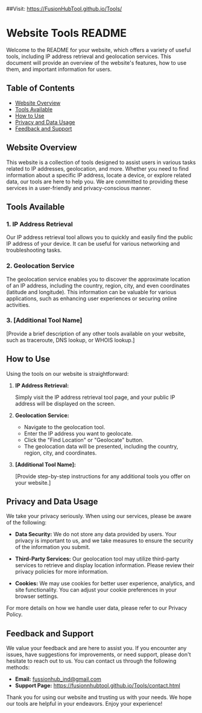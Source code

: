 ##Visit: https://FusionHubTool.github.io/Tools/
# Website Tools README

Welcome to the README for your website, which offers a variety of useful tools, including IP address retrieval and geolocation services. This document will provide an overview of the website's features, how to use them, and important information for users.

## Table of Contents

- [Website Overview](#website-overview)
- [Tools Available](#tools-available)
- [How to Use](#how-to-use)
- [Privacy and Data Usage](#privacy-and-data-usage)
- [Feedback and Support](#feedback-and-support)

## Website Overview

This website is a collection of tools designed to assist users in various tasks related to IP addresses, geolocation, and more. Whether you need to find information about a specific IP address, locate a device, or explore related data, our tools are here to help you. We are committed to providing these services in a user-friendly and privacy-conscious manner.

## Tools Available

### 1. IP Address Retrieval

Our IP address retrieval tool allows you to quickly and easily find the public IP address of your device. It can be useful for various networking and troubleshooting tasks.

### 2. Geolocation Service

The geolocation service enables you to discover the approximate location of an IP address, including the country, region, city, and even coordinates (latitude and longitude). This information can be valuable for various applications, such as enhancing user experiences or securing online activities.

### 3. [Additional Tool Name]

[Provide a brief description of any other tools available on your website, such as traceroute, DNS lookup, or WHOIS lookup.]

## How to Use

Using the tools on our website is straightforward:

1. **IP Address Retrieval:**

    Simply visit the IP address retrieval tool page, and your public IP address will be displayed on the screen.

2. **Geolocation Service:**

    - Navigate to the geolocation tool.
    - Enter the IP address you want to geolocate.
    - Click the "Find Location" or "Geolocate" button.
    - The geolocation data will be presented, including the country, region, city, and coordinates.

3. **[Additional Tool Name]:**

    [Provide step-by-step instructions for any additional tools you offer on your website.]

## Privacy and Data Usage

We take your privacy seriously. When using our services, please be aware of the following:

- **Data Security:** We do not store any data provided by users. Your privacy is important to us, and we take measures to ensure the security of the information you submit.

- **Third-Party Services:** Our geolocation tool may utilize third-party services to retrieve and display location information. Please review their privacy policies for more information.

- **Cookies:** We may use cookies for better user experience, analytics, and site functionality. You can adjust your cookie preferences in your browser settings.

For more details on how we handle user data, please refer to our Privacy Policy.

## Feedback and Support

We value your feedback and are here to assist you. If you encounter any issues, have suggestions for improvements, or need support, please don't hesitate to reach out to us. You can contact us through the following methods:

- **Email:** fussionhub_ind@gmail.com
- **Support Page:** https://fusionnhubtool.github.io/Tools/contact.html

Thank you for using our website and trusting us with your needs. We hope our tools are helpful in your endeavors. Enjoy your experience!
